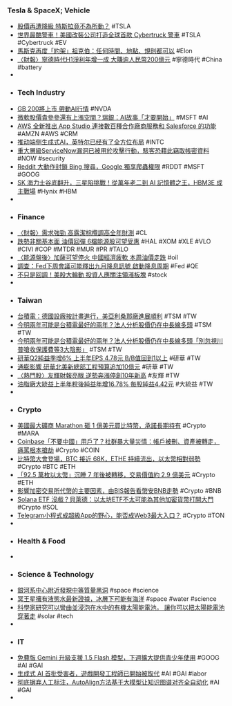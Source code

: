 ### Tesla & SpaceX; Vehicle
- [股價再遭降級 特斯拉竟不為所動？](https://news.cnyes.com/news/id/5652718) #TSLA
- [世界最酷警車！美國改裝公司打造全球首款 Cybertruck 警車](https://www.kocpc.com.tw/archives/557836) #TSLA #Cybertruck #EV
- [馬斯克再度「約架」祖克伯：任何時間、地點、規則都可以](https://news.cnyes.com/news/id/5652745) #Elon
- [〈財報〉寧德時代H1淨利年增一成 大賺逾人民幣200億元](https://news.cnyes.com/news/id/5652519) #寧德時代 #China #battery
-
- ### Tech Industry
- [GB 200將上市 帶動AI行情](https://tw.stock.yahoo.com/news/gb-200將上市-帶動ai行情-201000985.html) #NVDA
- [微軟股價貴參參還有上漲空間？瑞銀：AI故事「才要開始」](https://news.cnyes.com/news/id/5652711) #MSFT #AI
- [AWS 全新推出 App Studio 連接數百種合作廠商服務和 Salesforce 的功能](https://unwire.hk/2024/07/26/aws-app-studio/genai-and-cloud/) #AMZN #AWS #CRM
- [推动端侧生成式AI，英特尔已经有了全方位布局](https://www.jiqizhixin.com/articles/2024-07-26-12) #INTC
- [重大層級ServiceNow漏洞已被用於攻擊行動，駭客恐藉此竊取帳密資料](https://www.ithome.com.tw/news/164139) #NOW #security
- [Reddit 大動作封鎖 Bing 搜尋，Google 獨享爬蟲權限](https://www.techbang.com/posts/117087-reddit-bing-google) #RDDT #MSFT #GOOG
- [SK 海力士谷底翻升，三星陷挑戰！從萬年老二到 AI 記憶體之王，HBM3E 成主戰場](https://technews.tw/2024/07/27/sk-hynix-the-king-of-ai-memory/) #Hynix #HBM
-
- ### Finance
- [〈財報〉需求強勁 高露潔棕欖調高全年財測](https://news.cnyes.com/news/id/5652561) #CL
- [跌勢非關基本面 油價回彈 6檔能源股可望受惠](https://news.cnyes.com/news/id/5650993) #HAL #XOM #XLE #VLO #CIVI #COP #MTDR #MUR #PR #TALO
- [〈能源盤後〉加薩可望停火 中國經濟疲軟 本周油價走跌](https://news.cnyes.com/news/id/5652611) #oil
- [調查：Fed下周會議可能釋出九月降息訊號 啟動降息周期](https://news.cnyes.com/news/id/5652401) #Fed #QE
- [不只是回調！美股大輪動 投資人應關注領漲板塊](https://news.cnyes.com/news/id/5652715) #stock
-
- ### Taiwan
- [台積電：德國設廠按計畫進行，美亞利桑那廠進展順利](https://finance.technews.tw/2024/07/26/esmc-and-usmc-go-well/) #TSM #TW
- [今明兩年可能是台積電最好的兩年？法人分析股價仍在中長線多頭](https://finance.technews.tw/2024/07/27/tsmcs-best-two-years/) #TSM #TW
- [今明兩年可能是台積電最好的兩年？法人分析股價仍在中長線多頭「別忽視川普嗆收保護費等3大陰影」](https://news.cnyes.com/news/id/5651769) #TSM #TW
- [研華Q2純益季增6% 上半年EPS 4.78元 B/B值回到1以上](https://news.cnyes.com/news/id/5652372) #研華 #TW
- [通膨影響 研華北美新總部工程預算追加10億元](https://news.cnyes.com/news/id/5652532) #研華 #TW
- [〈熱門股〉友輝財報亮眼 逆勢奔漲停創10年新高](https://news.cnyes.com/news/id/5652784) #友輝 #TW
- [油脂廠大統益上半年稅後純益年增16.78% 每股純益4.42元](https://news.cnyes.com/news/id/5651861) #大統益 #TW
-
- ### Crypto
- [美國最大礦商 Marathon 砸 1 億美元買比特幣，承諾長期持有](https://blockcast.it/2024/07/26/mica-daily-240726/) #Crypto #MARA
- [Coinbase「不要中國」用戶了？社群暴大量災情：帳戶被刪、資產被轉走，痛罵根本搶劫](https://www.blocktempo.com/coinbase-accounts-have-been-closed-without-warning/) #Crypto #COIN
- [比特幣大會登場，BTC 接近 68K，ETHE 持續流出，以太幣相對弱勢](https://abmedia.io/market-update-as-of-27th-july-2024) #Crypto #BTC #ETH
- [「92.5 萬枚以太幣」沉睡 7 年後被轉移，交易價值約 2.9 億美元](https://blockcast.it/2024/07/26/289-million-in-eth-moved-for-the-first-time-in-7-years/) #Crypto #ETH
- [影響加密交易所代幣的主要因素，由BIS報告看幣安BNB走勢](https://abmedia.io/bis-report-crypto-exchange-tokens) #Crypto #BNB
- [Solana ETF 沒戲？貝萊德：以太坊ETF不太可能為其他加密貨幣打開大門](https://abmedia.io/blackrock-robert-mitchnick-said-there-wont-be-a-long-list-of-crypto-etfs) #Crypto #SOL
- [Telegram小程式成超級App的野心，能否成Web3最大入口？](https://www.blocktempo.com/telegram-mini-app-evolution-from-web2-to-web3/) #Crypto #TON
-
- ### Health & Food
-
- ### Science & Technology
- [銀河系中心附近發現中等質量黑洞](https://technews.tw/2024/07/27/intermediate-mass-black-hole-detected-close-to-milky-ways-center/) #space #science
- [冥王星擁有液態水最新證據，冰層下可能有海洋](https://technews.tw/2024/07/26/pluto-ice-planet-ocean/) #space #water #science
- [科學家研究可以彎曲並浸泡在水中的有機太陽能電池， 讓你可以把太陽能電池穿著走](https://www.techbang.com/posts/115073-scientists-have-developed-a-solar-cell-that-can-be-bent-and) #solar #tech
-
- ### IT
- [免費版 Gemini 升級支援 1.5 Flash 模型，下週擴大提供青少年使用](https://technews.tw/2024/07/26/google-bringing-1-5-flash-to-gemini/) #GOOG #AI #GAI
- [生成式 AI 首批受害者，遊戲開發工程師已開始被取代](https://ccc.technews.tw/2024/07/26/generative-ai-is-starting-to-replace-jobs-in-game-industry/) #AI #GAI #labor
- [彻底摒弃人工标注，AutoAlign方法基于大模型让知识图谱对齐全自动化](https://www.jiqizhixin.com/articles/2024-07-26-4) #AI #GAI
-